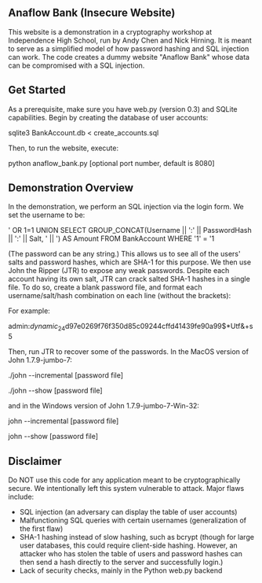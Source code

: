 Anaflow Bank (Insecure Website)
-------------------------------

This website is a demonstration in a cryptography workshop at Independence 
High School, run by Andy Chen and Nick Hirning. It is meant to serve as a
simplified model of how password hashing and SQL injection can work. The code
creates a dummy website "Anaflow Bank" whose data can be compromised with a SQL
injection.


Get Started
-----------

As a prerequisite, make sure you have web.py (version 0.3) and SQLite 
capabilities. Begin by creating the database of user accounts:

sqlite3 BankAccount.db < create_accounts.sql

Then, to run the website, execute:

python anaflow_bank.py [optional port number, default is 8080]


Demonstration Overview
----------------------

In the demonstration, we perform an SQL injection via the login form. We set
the username to be:

' OR 1=1 UNION SELECT GROUP_CONCAT(Username || ':' || PasswordHash || ':' || Salt, '  ||  ') AS Amount FROM BankAccount WHERE '1' = '1

(The password can be any string.) This allows us to see all of the users' 
salts and password hashes, which are SHA-1 for this purpose. We then use 
John the Ripper (JTR) to expose any weak passwords. Despite each account 
having its own salt, JTR can crack salted SHA-1 hashes in a single file.
To do so, create a blank password file, and format each username/salt/hash 
combination on each line (without the brackets):

[username]:$dynamic_24$[hash]$[salt]

For example:

admin:$dynamic_24$d97e0269f76f350d85c09244cffd41439fe90a99$*Utf&+s5

Then, run JTR to recover some of the passwords. In the MacOS version of John 1.7.9-jumbo-7:

./john --incremental [password file]

./john --show [password file] 

and in the Windows version of John 1.7.9-jumbo-7-Win-32:

john --incremental [password file]

john --show [password file] 

Disclaimer
----------

Do NOT use this code for any application meant to be cryptographically secure.
We intentionally left this system vulnerable to attack. Major flaws include:

- SQL injection (an adversary can display the table of user accounts)
- Malfunctioning SQL queries with certain usernames (generalization of the 
	first flaw)
- SHA-1 hashing instead of slow hashing, such as bcrypt (though for large 
	user databases, this could require client-side hashing. However, an 
	attacker who has stolen the table of users and password hashes can then 
	send a hash directly to the server and successfully login.)
- Lack of security checks, mainly in the Python web.py backend

